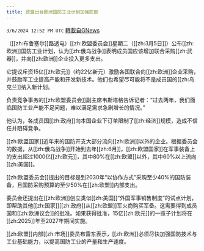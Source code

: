 ```yaml
---
title: 欧盟出台欧洲国防工业计划加强防御
---
```

`3/6/2024 12:52 PM UTC` [轉載自GNews](https://gnews.org/articles/2370666)

（[[zh:布鲁塞尔]]路透电）[[zh:欧盟委员会]]星期二（[[zh:3月5日]]）公布[[zh:欧洲]]国防工业计划，认为[[zh:俄乌战争]]表明成员国应该增加联合采购[[zh:武器]]，并向[[zh:欧洲]]企业投入更多支出。

它提议斥资15亿[[zh:欧元]]（约22亿新元）激励各国联合向[[zh:欧洲]]企业采购，并鼓励军工业提高产能和开发新技术。他们也希望尽可能将不是成员国的[[zh:乌克兰]]纳入新计划。

负责竞争事务的[[zh:欧盟委员会]]副主席韦斯塔格告诉记者：“过去两年，我们面临国防工业产能不足问题，难以满足需求急剧增长的情况。”

他认为，各成员国[[zh:政府]]向本国企业下订单限制了[[zh:经济]]规模，造成不信任并阻碍竞争。

[[zh:欧盟国家]]近年来的国防开支大部分流向[[zh:欧洲]]以外的企业。根据委员会的数据，从[[zh:俄乌战争]]开始到去年[[zh:6月]]，[[zh:欧盟国家]]在军事装备上的支出超过1000亿[[zh:欧元]]，其中80%在[[zh:欧盟]]以外，其中60%以上流向[[zh:美国]]。

[[zh:欧盟委员会]]提出的目标是到2030年“以协作方式”采购至少40%的国防装备，且国防采购预算的至少50%在[[zh:欧盟]]内部支出。

委员会还提出在[[zh:欧洲]]创立类似[[zh:美国]]“外国军事销售制度”的试点计划，即帮助其他[[zh:国家]][[zh:政府]]从[[zh:欧盟]]军火商购买军备。这需要得到成员国和[[zh:欧洲议会]]的批准。如果获得批准，15亿[[zh:欧元]]的一揽子计划将在[[zh:2025]]年至2027年期间实施。

[[zh:欧盟]]内部[[zh:市场]]委员布雷东表示，[[zh:欧洲]]必须尽快加强国防技术与工业基础能力，以提高国防工业的产量和生产速度。
